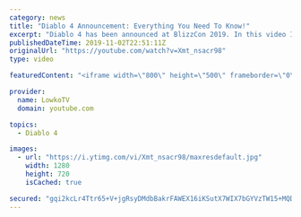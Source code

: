 ```yaml
---
category: news
title: "Diablo 4 Announcement: Everything You Need To Know!"
excerpt: "Diablo 4 has been announced at BlizzCon 2019. In this video I go over everything you need to know about this upcoming Blizzard Entertainment game."
publishedDateTime: 2019-11-02T22:51:11Z
originalUrl: "https://youtube.com/watch?v=Xmt_nsacr98"
type: video

featuredContent: "<iframe width=\"800\" height=\"500\" frameborder=\"0\" src=\"https://www.youtube.com/embed/Xmt_nsacr98\" allow=\"accelerometer; autoplay; encrypted-media; gyroscope; picture-in-picture\" allowfullscreen></iframe>"

provider:
  name: LowkoTV
  domain: youtube.com

topics:
  - Diablo 4

images:
  - url: "https://i.ytimg.com/vi/Xmt_nsacr98/maxresdefault.jpg"
    width: 1280
    height: 720
    isCached: true

secured: "gqi2kcLr4Ttr65+V+jgRsyDMdbBakrFAWEX16iKSutX7WIX7bGYVzTW15+MQDw74gMj5VrW5PQjA09a/zd0b4uGtck2q6mqzOKfzwDL0upgitKt6nm/teqd4nBRQnFpJ5FdxKunQoS/bVPTG4OcAeclx/dpYX7m7kWazTmfPf7YUylydw5t5j9STb6oP6LqUSYy/CxjW4ethSAGkLJBNw8+RHRNUADNp54L/va8uNw+WusOmBZogPP8/CEx00JQkaxg8llvKGkKB+2xdFPAiWeV8ZzVFj5LXOyQ4BJSZVuPhA9Z67uKtKuBURA4NbsAdJDNIg3mWIicRpUVC4IfHIhHBENVTcHuPcBeFEWV+D/ZUuQmccqOGINKXvp1fS8Ye3bosYL+OvmMD1t/KVnun/uwcHVpXoykAIhVWbVz9GTSit0gM/j9ECXGM7D5Pw/T5;PYZKf3YSSaLv8s7FQ7hXEw=="
---
```


